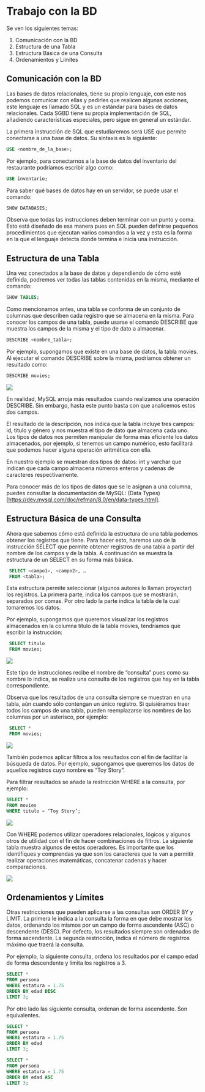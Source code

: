 # Trabajo con la BD
Se ven los siguientes temas:
1. Comunicación con la BD
2. Estructura de una Tabla
3. Estructura Básica de una Consulta
4. Ordenamientos y Límites


## Comunicación con la BD
Las bases de datos relacionales, tiene su propio lenguaje, con este nos podemos comunicar con ellas y pedirles que realicen algunas acciones, este lenguaje es llamado SQL y es un estándar para bases de datos relacionales. Cada SGBD tiene su propia implementación de SQL, añadiendo características especiales, pero sigue en general un estándar.

La primera instrucción de SQL que estudiaremos será USE que permite conectarse a una base de datos. Su sintaxis es la siguiente:
```sql
USE <nombre_de_la_base>;
```

Por ejemplo, para conectarnos a la base de datos del inventario del restaurante podríamos escribir algo como:
```sql
USE inventario;
```

Para saber qué bases de datos hay en un servidor, se puede usar el comando:
```sql
SHOW DATABASES;
```

Observa que todas las instrucciones deben terminar con un punto y coma. Esto está diseñado de esa manera pues en SQL pueden definirse pequeños procedimientos que ejecutan varios comandos a la vez y esta es la forma en la que el lenguaje detecta donde termina e inicia una instrucción.

## Estructura de una Tabla
Una vez conectados a la base de datos y dependiendo de cómo esté definida, podremos ver todas las tablas contenidas en la misma, mediante el comando:

```sql
SHOW TABLES;
```

Como mencionamos antes, una tabla se conforma de un conjunto de columnas que describen cada registro que se almacena en la misma. Para conocer los campos de una tabla, puede usarse el comando DESCRIBE que muestra los campos de la misma y el tipo de dato a almacenar.
```sql
DESCRIBE <nombre_tabla>;
```

Por ejemplo, supongamos que existe en una base de datos, la tabla movies. Al ejecutar el comando DESCRIBE sobre la misma, podríamos obtener un resultado como:
```sql
DESCRIBE movies;
```
<img src="./img/03-estructura-tabla.PNG">

En realidad, MySQL arroja más resultados cuando realizamos una operación DESCRIBE. Sin embargo, hasta este punto basta con que analicemos estos dos campos.

El resultado de la descripción, nos indica que la tabla incluye tres campos: id, título y género y nos muestra el tipo de dato que almacena cada uno. Los tipos de datos nos permiten manipular de forma más eficiente los datos almacenados, por ejemplo, si tenemos un campo numérico, esto facilitará que podemos hacer alguna operación aritmética con ella.

En nuestro ejemplo se muestran dos tipos de datos: int y varchar que indican que cada campo almacena números enteros y cadenas de caracteres respectivamente.

Para conocer más de los tipos de datos que se le asignan a una columna, puedes consultar la documentación de MySQL: (Data Types)[https://dev.mysql.com/doc/refman/8.0/en/data-types.html].

## Estructura Básica de una Consulta
Ahora que sabemos cómo está definida la estructura de una tabla podemos obtener los registros que tiene. Para hacer esto, haremos uso de la instrucción SELECT que permite obtener registros de una tabla a partir del nombre de los campos y de la tabla. A continuación se muestra la estructura de un SELECT en su forma más básica.

```sql
 SELECT <campo1>, <campo2>, …
 FROM <tabla>;
```

Esta estructura permite seleccionar (algunos autores lo llaman proyectar) los registros. La primera parte, indica los campos que se mostrarán, separados por comas. Por otro lado la parte indica la tabla de la cual tomaremos los datos.

Por ejemplo, supongamos que queremos visualizar los registros almacenados en la columna título de la tabla movies, tendríamos que escribir la instrucción:

```sql
 SELECT titulo
 FROM movies;
```

<img src="./img/03-estructura-consulta-1.PNG">

Este tipo de instrucciones recibe el nombre de “consulta” pues como su nombre lo indica, se realiza una consulta de los registros que hay en la tabla correspondiente.

Observa que los resultados de una consulta siempre se muestran en una tabla, aún cuando sólo contengan un único registro. Si quisiéramos traer todos los campos de una tabla, pueden reemplazarse los nombres de las columnas por un asterisco, por ejemplo:

```sql
 SELECT *
 FROM movies;
```
<img src="./img/03-estructura-consulta-2.PNG">

También podemos aplicar filtros a los resultados con el fin de facilitar la búsqueda de datos. Por ejemplo, supongamos que queremos los datos de aquellos registros cuyo nombre es “Toy Story”.

Para filtrar resultados se añade la restricción WHERE a la consulta, por ejemplo:

```sql
SELECT *
FROM movies
WHERE titulo = ‘Toy Story’;
```
<img src="./img/03-estructura-consulta-3.PNG">

Con WHERE podemos utilizar operadores relacionales, lógicos y algunos otros de utilidad con el fin de hacer combinaciones de filtros. La siguiente tabla muestra algunos de estos operadores. Es importante que los identifiques y comprendas ya que son los caracteres que te van a permitir realizar operaciones matemáticas, concatenar cadenas y hacer comparaciones. 

<img src="./img/03-estructura-consulta-4.PNG">

## Ordenamientos y Límites
Otras restricciones que pueden aplicarse a las consultas son ORDER BY y LIMIT. La primera le indica a la consulta la forma en que debe mostrar los datos, ordenando los mismos por un campo de forma ascendente (ASC) o descendente (DESC). Por defecto, los resultados siempre son ordenados de forma ascendente. La segunda restricción, indica el número de registros máximo que traerá la consulta.

Por ejemplo, la siguiente consulta, ordena los resultados por el campo edad de forma descendente y limita los registros a 3.

```sql
SELECT *
FROM persona
WHERE estatura = 1.75
ORDER BY edad DESC
LIMIT 3;
```
Por otro lado las siguiente consulta, ordenan de forma ascendente. Son equivalentes.

```sql
SELECT *
FROM persona
WHERE estatura = 1.75
ORDER BY edad
LIMIT 3;

SELECT *
FROM persona
WHERE estatura = 1.75
ORDER BY edad ASC
LIMIT 3;
```